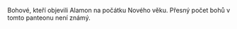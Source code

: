 Bohové, kteří objevili Alamon na počátku Nového věku. Přesný počet bohů v tomto panteonu není známý.